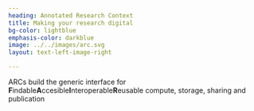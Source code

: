 ```yaml
---
heading: Annotated Research Context
title: Making your research digital 
bg-color: lightblue
emphasis-color: darkblue
image: ../../images/arc.svg
layout: text-left-image-right

---
```


ARCs build the generic interface for **F**indable**A**ccesible**I**nteroperable**R**eusable compute, storage, sharing and publication